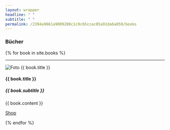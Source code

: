 ```yaml
---
layout: wrapper
headline: " "
subtitle: " "
permalink: /2394a9661a9089208c1c9c65ccac85a91da6a859/books
---
```





<section class="background-black" id ="about">
  <div class="container new-content-block">
    <div class="row justify-content-center">
      <h3> Bücher </h3>
    </div>
    {% for book in site.books %}
    <hr>
    <div class="row vcenter">
      <div class="col-8 col-md-5 col-lg-4 offset-2 offset-md-0 offset-lg-1 image-container-center justify-content-center">
        <img class="mx-auto d-block personal-image" src="{{ site.baseurl }}/{{site.hash}}/assets/images/{{ book.image }}" alt="Foto {{ book.title }}">
      </div>
      <div class="col-8 col-md-7 col-lg-6 offset-2 offset-md-0">
        <h4> {{ book.title }} </h4>
        <h5> {{ book.subtitle }} </h5>
        <p>
          {{ book.content }}
        </p>
        <p class="text-center">
        <a href="{{ book.link }}"> Shop </a>
        </p>
      </div>
    </div>
    {% endfor %}
  </div>
</section>


